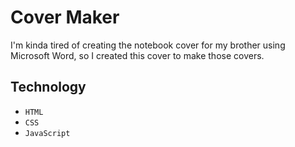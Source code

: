 # Cover Maker

I'm kinda tired of creating the notebook cover for my brother using Microsoft Word, so I created this cover to make those covers.

## Technology

- `HTML`
- `CSS`
- `JavaScript`
